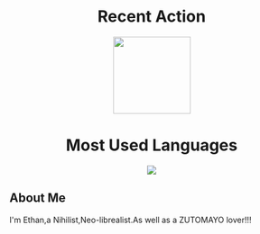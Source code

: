 <h1 align='center'>Recent Action</h1>
<div align="center"> <img height="137px" src="https://github-readme-stats.vercel.app/api?username=Ethan-Shen-05&hide_title=true&hide_border=true&show_icons=trueline_height=21&text_color=000&icon_color=000&bg_color=0,ea6161,ffc64d,fffc4d,52fa5a&theme=graywhite" /> </div>
<h1 align='center'>Most Used Languages</h1>
<div align="center"> <img src="https://github-readme-stats.vercel.app/api/top-langs/?username=Ethan-Shen-05&hide_title=true&hide_border=true&layout=compact&langs_count=6&text_color=000&icon_color=fff&bg_color=0,52fa5a,4dfcff,c64dff&theme=graywhite" /> </div>
<h2>About Me</h2>
<div>I'm Ethan,a Nihilist,Neo-librealist.As well as a ZUTOMAYO lover!!!</div>
